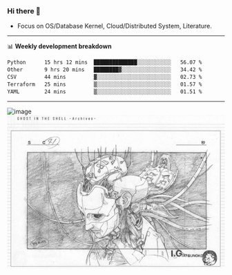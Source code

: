 ### Hi there 👋
<!-- * Daily Meditation via Leetcode/Competitive-Programming. -->
* Focus on OS/Database Kernel, Cloud/Distributed System, Literature.

-------

📊 **Weekly development breakdown**
<!--START_SECTION:waka-->

```txt
Python      15 hrs 12 mins  ██████████████░░░░░░░░░░░   56.07 %
Other       9 hrs 20 mins   ████████▓░░░░░░░░░░░░░░░░   34.42 %
CSV         44 mins         ▓░░░░░░░░░░░░░░░░░░░░░░░░   02.73 %
Terraform   25 mins         ▒░░░░░░░░░░░░░░░░░░░░░░░░   01.57 %
YAML        24 mins         ▒░░░░░░░░░░░░░░░░░░░░░░░░   01.51 %
```

<!--END_SECTION:waka-->

-------

<!-- [![Leetcode Stats](https://leetcard.jacoblin.cool/hzhang413?font=Fira+Mono)](https://leetcode.com/fxrc) -->
![image](./cyberpunk-ghost-in-the-shell.gif)
![image](./gis-archive.png)

